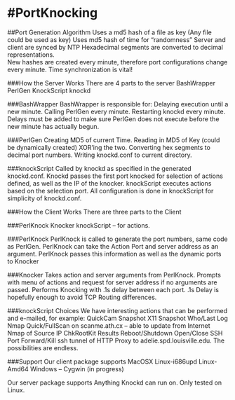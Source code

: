 #PortKnocking
============

##Port Generation Algorithm
Uses a md5 hash of a file as key (Any file could be used as key)
Uses md5 hash of time for “randomness”
Server and client are synced by NTP
Hexadecimal segments are converted to decimal representations.  
New hashes are created every minute, therefore port configurations change every minute.
Time synchronization is vital!


###How the Server Works
There are 4 parts to the server
BashWrapper
PerlGen
KnockScript
knockd

###BashWrapper
BashWrapper is responsible for:
Delaying execution until a new minute.
Calling PerlGen every minute.
Restarting knockd every minute.
Delays must be added to make sure PerlGen does not execute before the new minute has actually begun.

###PerlGen
Creating MD5 of current Time.
Reading in MD5 of Key (could be dynamically created)
XOR’ing the two.
Converting hex segments to decimal port numbers.
Writing knockd.conf to current directory.

###knockScript
Called by knockd as specified in the generated knockd.conf.
Knockd passes the first port knocked for selection of actions defined, as well as the IP of the knocker.
knockScript executes actions based on the selection port.
All configuration is done in knockScript for simplicity of knockd.conf.

###How the Client Works
There are three parts to the Client

###PerlKnock
Knocker
knockScript – for actions.

###PerlKnock
PerlKnock is called to generate the port numbers, same code as PerlGen.
PerlKnock can take the Action Port and server address as an argument.
PerlKnock passes this information as well as the dynamic ports to Knocker

###Knocker
Takes action and server arguments from PerlKnock.
Prompts with menu of actions and request for server address if no arguments are passed.
Performs Knocking with .1s delay between each port.
.1s Delay is hopefully enough to avoid TCP Routing differences.

###knockScript Choices
We have interesting actions that can be performed and e-mailed, for example:
QuickCam Snapshot
X11 Snapshot
Who/Last Log
Nmap Quick/FullScan on scanme.ath.cx – able to update from Internet
Nmap of Source IP
ChkRootKit Results
Reboot/Shutdown
Open/Close SSH Port
Forward/Kill ssh tunnel of HTTP Proxy to adelie.spd.louisville.edu.
The possibilities are endless.

###Support
Our client package supports
MacOSX
Linux-i686upd
Linux-Amd64
Windows – Cygwin (in progress)

Our server package supports
Anything Knockd can run on.
Only tested on Linux.

